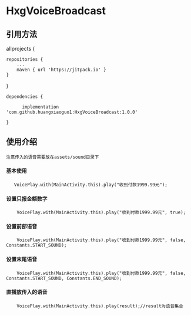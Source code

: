# HxgVoiceBroadcast

## 引用方法

allprojects {

    repositories {
        ...
        maven { url 'https://jitpack.io' }
    }

}

    dependencies {

          implementation 'com.github.huangxiaoguo1:HxgVoiceBroadcast:1.0.0'

    }

## 使用介绍

    注意传入的语音需要放在assets/sound目录下

#### 基本使用

```
   VoicePlay.with(MainActivity.this).play("收到付款1999.99元");
```

#### 设置只报金额数字

```
    VoicePlay.with(MainActivity.this).play("收到付款1999.99元", true);
```

#### 设置前部语音

```
    VoicePlay.with(MainActivity.this).play("收到付款1999.99元", false, Constants.START_SOUND);
```

#### 设置末尾语音

```
    VoicePlay.with(MainActivity.this).play("收到付款1999.99元", false, Constants.START_SOUND, Constants.END_SOUND);
```

#### 直播放传入的语音

```
    VoicePlay.with(MainActivity.this).play(result);//result为语音集合
```